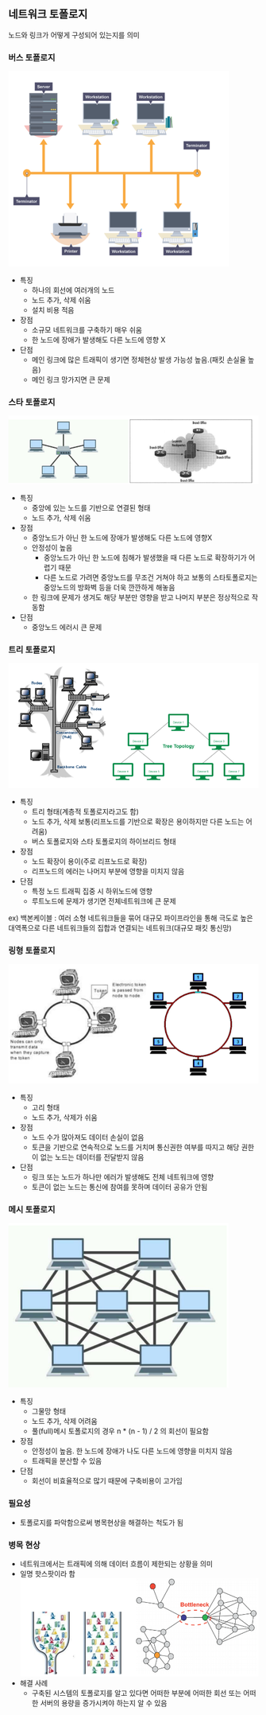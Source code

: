 ## 네트워크 토폴로지
노드와 링크가 어떻게 구성되어 있는지를 의미

### 버스 토폴로지
![img.png](../img/img.png)
- 특징
  - 하나의 회선에 여러개의 노드
  - 노드 추가, 삭제 쉬움
  - 설치 비용 적음
- 장점
  - 소규모 네트워크를 구축하기 매우 쉬움
  - 한 노드에 장애가 발생해도 다른 노드에 영향 X
- 단점
  - 메인 링크에 많은 트래픽이 생기면 정체현상 발생 가능성 높음.(패킷 손실율 높음)
  - 메인 링크 망가지면 큰 문제

### 스타 토폴로지
![img_1.png](../img/img_1.png)
- 특징
  - 중앙에 있는 노드를 기반으로 연결된 형태
  - 노드 추가, 삭제 쉬움
- 장점
  - 중앙노드가 아닌 한 노드에 장애가 발생해도 다른 노드에 영향X
  - 안정성이 높음
    - 중앙노드가 아닌 한 노드에 침해가 발생했을 때 다른 노드로 확장하기가 어렵기 때문
    - 다른 노드로 가려면 중앙노드를 무조건 거쳐야 하고 보통의 스타토폴로지는 중앙노드의 방화벽 등을 더욱 깐깐하게 해놓음
  - 한 링크에 문제가 생겨도 해당 부분만 영향을 받고 나머지 부분은 정상적으로 작동함
- 단점
  - 중앙노드 에러시 큰 문제

### 트리 토폴로지
![img_2.png](../img/img_2.png)
- 특징
  - 트리 형태(계층적 토폴로지라고도 함)
  - 노드 추가, 삭제 보통(리프노드를 기반으로 확장은 용이하지만 다른 노드는 어려움)
  - 버스 토폴로지와 스타 토폴로지의 하이브리드 형태
- 장점
  - 노드 확장이 용이(주로 리프노드로 확장)
  - 리프노드의 에러는 나머지 부분에 영향을 미치지 않음
- 단점
  - 특정 노드 트래픽 집중 시 하위노드에 영향
  - 루트노드에 문제가 생기면 전체네트워크에 큰 문제

ex) 백본케이블 : 여러 소형 네트워크들을 묶어 대규모 파이프라인을 통해 극도로 높은 대역폭으로 다른 네트워크들의
집합과 연결되는 네트워크(대규모 패킷 통신망)

### 링형 토폴로지
![img_3.png](../img/img_3.png)
- 특징
  - 고리 형태
  - 노드 추가, 삭제가 쉬움
- 장점
  - 노드 수가 많아져도 데이터 손실이 없음
  - 토큰을 기반으로 연속적으로 노드를 거치며 통신권한 여부를 따지고 해당 권한이 없는 노드는 데이터를 전달받지 않음
- 단점
  - 링크 또는 노드가 하나만 에러가 발생해도 전체 네트워크에 영향
  - 토큰이 없는 노드는 통신에 참여를 못하며 데이터 공유가 안됨

### 메시 토폴로지
![img_4.png](../img/img_4.png)
- 특징
  - 그물망 형태
  - 노드 추가, 삭제 어려움
  - 풀(full)메시 토폴로지의 경우 n * (n - 1) / 2 의 회선이 필요함
- 장점
  - 안정성이 높음. 한 노드에 장애가 나도 다른 노드에 영향을 미치지 않음
  - 트래픽을 분산할 수 있음
- 단점
  - 회선이 비효율적으로 많기 때문에 구축비용이 고가임

### 필요성
- 토폴로지를 파악함으로써 병목현상을 해결하는 척도가 됨

### 병목 현상
- 네트워크에서는 트래픽에 의해 데이터 흐름이 제한되는 상황을 의미
- 일명 핫스팟이라 함
![img.png](../img/img_5.png)
- 해결 사례
  - 구축된 시스템의 토폴로지를 알고 있다면 어떠한 부분에 어떠한 회선 또는 어떠한 서버의
용량을 증가시켜야 하는지 알 수 있음